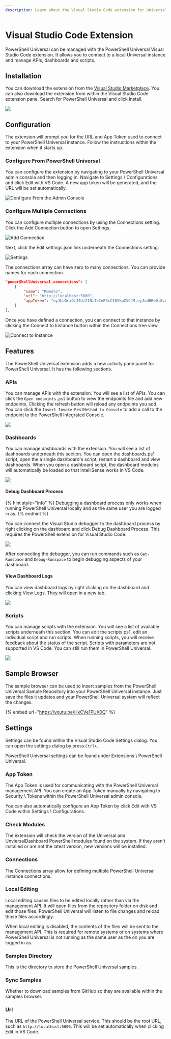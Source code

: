 ```yaml
---
description: Learn about the Visual Studio Code extension for Universal.
---
```


# Visual Studio Code Extension

PowerShell Universal can be managed with the PowerShell Universal Visual Studio Code extension. It allows you to connect to a local Universal instance and manage APIs, dashboards and scripts.&#x20;

## Installation

You can download the extension from the [Visual Studio Marketplace](https://marketplace.visualstudio.com/items?itemName=ironmansoftware.powershell-universal). You can also download the extension from within the Visual Studio Code extension pane. Search for PowerShell Universal and click Install. &#x20;

![](<../.gitbook/assets/image (278).png>)

## Configuration

The extension will prompt you for the URL and App Token used to connect to your PowerShell Universal instance. Follow the instructions within the extension when it starts up.&#x20;

### Configure From PowerShell Universal

You can configure the extension by navigating to your PowerShell Universal admin console and then logging in. Navigate to Settings \ Configurations and click Edit with VS Code. A new app token will be generated, and the URL will be set automatically.&#x20;

![Configure From the Admin Console](<../.gitbook/assets/image (43).png>)

### Configure Multiple Connections

You can configure multiple connections by using the Connections setting. Click the Add Connection button to open Settings.&#x20;

![Add Connection](<../.gitbook/assets/image (213).png>)

Next, click the Edit settings.json link underneath the Connections setting.&#x20;

![Settings](<../.gitbook/assets/image (263).png>)

The connections array can have zero to many connections. You can provide names for each connection.&#x20;

```json
"powerShellUniversal.connections": [
    {
        "name": "Remote",
        "url": "http://localhost:5000",
        "appToken": "eyJhbGciOiJIUzI1NiIsInR5cCI6IkpXVCJ9.eyJodHRwOi8vc2NoZW1hcy54bWxzb2FwLm9yZy93cy8yMDA1LzA1L2lkZW50aXR5L2NsYWltcy9uYW1lIjoiYWRtaW4iLCJodHRwOi8vc2NoZW1hcy54bWxzb2FwLm9yZy93cy8yMDA1LzA1L2lkZW50aXR5L2NsYWltcy9oYXNoIjoiOGNiMjAxYzAtZWQxMy00M2YyLThiMjItNmY1ODkxNjRhZWM2Iiwic3ViIjoiUG93ZXJTaGVsbFVuaXZlcnNhbCIsImh0dHA6Ly9zY2hlbWFzLm1pY3Jvc29mdC5jb20vd3MvMjAwOC8wNi9pZGVudGl0eS9jbGFpbXMvcm9sZSI6IkFkbWluaXN0cmF0b3IiLCJuYmYiOjE2NDQxODMxMzIsImV4cCI6MjEwMjA5OTUyMCwiaXNzIjoiSXJvbm1hblNvZnR3YXJlIiwiYXVkIjoiUG93ZXJTaGVsbFVuaXZlcnNhbCJ9.6Y9Bgwaw8GTpRrH3Qp7TCW-UGdPm85E9NClOCyGBVA8"
    }
],
```

Once you have defined a connection, you can connect to that instance by clicking the Connect to Instance button within the Connections tree view.

![Connect to Instance](<../.gitbook/assets/image (436).png>)

## Features

The PowerShell Universal extension adds a new activity pane panel for PowerShell Universal. It has the following sections.&#x20;

### APIs

You can manage APIs with the extension. You will see a list of APIs. You can click the `Open endpoints.ps1` button to view the endpoints file and add new endpoints. Clicking the refresh button will reload any endpoints you add. You can click the `Insert Invoke-RestMethod to Console` to add a call to the endpoint to the PowerShell Integrated Console.&#x20;

![](<../.gitbook/assets/image (392).png>)

### Dashboards

You can manage dashboards with the extension. You will see a list of dashboards underneath this section. You can open the dashboards.ps1 script, open the a single dashboard's script, restart a dashboard and view dashboards. When you open a dashboard script, the dashboard modules will automatically be loaded so that IntelliSense works in VS Code.&#x20;

![](<../.gitbook/assets/image (492).png>)

#### Debug Dashboard Process

{% hint style="info" %}
Debugging a dashboard process only works when running PowerShell Universal locally and as the same user you are logged in as.&#x20;
{% endhint %}

You can connect the Visual Studio debugger to the dashboard process by right clicking on the dashboard and click Debug Dashboard Process. This requires the PowerShell extension for Visual Studio Code.&#x20;

![](<../.gitbook/assets/image (545).png>)

After connecting the debugger, you can run commands such as `Get-Runspace` and `Debug-Runspace` to begin debugging aspects of your dashboard.&#x20;

#### View Dashboard Logs

You can view dashboard logs by right clicking on the dashboard and clicking View Logs. They will open in a new tab.

![](<../.gitbook/assets/image (107).png>)

### Scripts

You can manage scripts with the extension. You will see a list of available scripts underneath this section. You can edit the scripts.ps1, edit an individual script and run scripts. When running scripts, you will receive feedback about the status of the script. Scripts with parameters are not supported in VS Code. You can still run them in PowerShell Universal.&#x20;

![](<../.gitbook/assets/image (346).png>)

## Sample Browser

The sample browser can be used to insert samples from the PowerShell Universal Sample Repository into your PowerShell Universal instance. Just save the files it updates and your PowerShell Universal system will reflect the changes.&#x20;

{% embed url="https://youtu.be/HkCVe1PUX0Q" %}

## Settings

Settings can be found within the Visual Studio Code Settings dialog. You can open the settings dialog by press `Ctrl+,`

PowerShell Universal settings can be found under Extensions \ PowerShell Universal.&#x20;

### App Token

The App Token is used for communicating with the PowerShell Universal management API. You can create an App Token manually by navigating to Security \ Tokens within the PowerShell Universal admin console.&#x20;

You can also automatically configure an App Token by click Edit with VS Code within Settings \ Configurations.&#x20;

### Check Modules

The extension will check the version of the Universal and UnviersalDashboard PowerShell modules found on the system. If they aren't installed or are not the latest version, new versions will be installed.&#x20;

### Connections

The Connections array allow for defining multiple PowerShell Universal instance connections.

### Local Editing

Local editing causes files to be edited locally rather than via the management API. It will open files from the repository folder on disk and edit those files. PowerShell Universal will listen to file changes and reload those files accordingly.&#x20;

When local editing is disabled, the contents of the files will be sent to the management API. This is required for remote systems or on systems where PowerShell Universal is not running as the same user as the on you are logged in as.&#x20;

### Samples Directory

This is the directory to store the PowerShell Universal samples.&#x20;

### Sync Samples

Whether to download samples from GitHub so they are available within the samples browser.&#x20;

### Url

The URL of the PowerShell Universal service. This should be the root URL, such as `http://localhost:5000`. This will be set automatically when clicking Edit in VS Code.&#x20;



